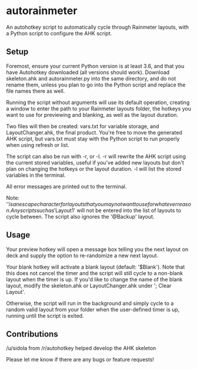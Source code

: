 # autorainmeter

An autohotkey script to automatically cycle through Rainmeter layouts, with a Python script to configure the AHK script.

## Setup

Foremost, ensure your current Python version is at least 3.6, and that you have Autohotkey downloaded (all versions should work). Download skeleton.ahk and autorainmeter.py into the same directory, and do not rename them, unless you plan to go into the Python script and replace the file names there as well.

Running the script without arguments will use its default operation, creating a window to enter the path to your Rainmeter layouts folder, the hotkeys you want to use for previewing and blanking, as well as the layout duration.

Two files will then be created: vars.txt for variable storage, and LayoutChanger.ahk, the final product. You're free to move the generated AHK script, but vars.txt must stay with the Python script to run properly when using refresh or list.

The script can also be run with -r, or -l. -r will rewrite the AHK script using the current stored variables, useful if you've added new layouts but don't plan on changing the hotkeys or the layout duration. -l will list the stored variables in the terminal.

All error messages are printed out to the terminal.

Note: '$' is an escape character for layouts that you may not want to use for whatever reason. Any scripts such as '$Layout1' will not be entered into the list of layouts to cycle between. The script also ignores the '@Backup' layout.

## Usage

Your preview hotkey will open a message box telling you the next layout on deck and supply the option to re-randomize a new next layout.

Your blank hotkey will activate a blank layout (default: '$Blank'). Note that this does not cancel the timer and the script will still cycle to a non-blank layout when the timer is up. If you'd like to change the name of the blank layout, modify the skeleton.ahk or LayoutChanger.ahk under '; Clear Layout'.

Otherwise, the script will run in the background and simply cycle to a random valid layout from your folder when the user-defined timer is up, running until the script is exited.

## Contributions

/u/sidola from /r/autohotkey helped develop the AHK skeleton

Please let me know if there are any bugs or feature requests!